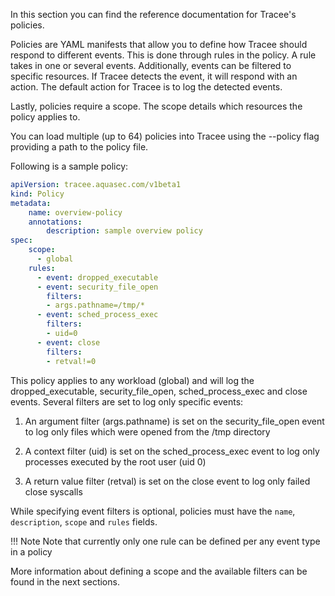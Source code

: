 In this section you can find the reference documentation for Tracee's policies.

Policies are YAML manifests that allow you to define how Tracee should respond to different events. This is done through rules in the policy. A rule takes in one or several events. Additionally, events can be filtered to specific resources. If Tracee detects the event, it will respond with an action. 
The default action for Tracee is to log the detected events.

Lastly, policies require a scope. The scope details which resources the policy applies to. 

You can load multiple (up to 64) policies into Tracee using the --policy flag providing a path to the policy file.

Following is a sample policy:

```yaml
apiVersion: tracee.aquasec.com/v1beta1
kind: Policy
metadata:
	name: overview-policy
	annotations:
		description: sample overview policy
spec:
	scope:
	  - global
	rules:
	  - event: dropped_executable
	  - event: security_file_open
	    filters:
		- args.pathname=/tmp/*
	  - event: sched_process_exec
	    filters: 
		- uid=0
	  - event: close
	    filters:
		- retval!=0
```

This policy applies to any workload (global) and will log the dropped_executable, security_file_open, sched_process_exec and close events. Several filters are set to log only specific events:

1. An argument filter (args.pathname) is set on the security_file_open event to log only files which were opened from the /tmp directory

2. A context filter (uid) is set on the sched_process_exec event to log only processes executed by the root user (uid 0)

3. A return value filter (retval) is set on the close event to log only failed close syscalls

While specifying event filters is optional, policies must have the `name`, `description`, `scope` and `rules` fields.

!!! Note
    Note that currently only one rule can be defined per any event type in a policy

More information about defining a scope and the available filters can be found in the next sections.
